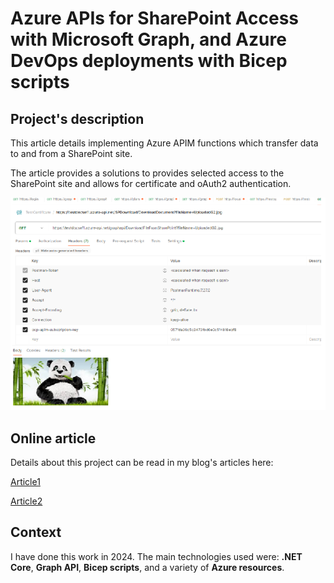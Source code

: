 # Azure APIs for SharePoint Access with Microsoft Graph, and Azure DevOps deployments with Bicep scripts

## Project's description

This article details implementing Azure APIM functions which transfer data to and from a SharePoint site.

The article provides a solutions to provides selected access to the SharePoint site and allows for certificate and oAuth2 authentication.

![Components communication's diagram](./Images/sp1.png)

## Online article
Details about this project can be read in my blog's articles here: 

[Article1](https://www.ideliversoft.com/post/video-tutorial-azure-apis-for-sharepoint-access-with-microsoft-graph-azure-devops-deployments-wit)

[Article2](https://www.ideliversoft.com/post/video-tutorial-azure-apis-for-sharepoint-access-with-microsoft-graph-azure-devops-deployments-wit-1)

## Context
I have done this work in 2024. The main technologies used were: **.NET Core**, **Graph API**, **Bicep scripts**, and a variety of **Azure resources**.

